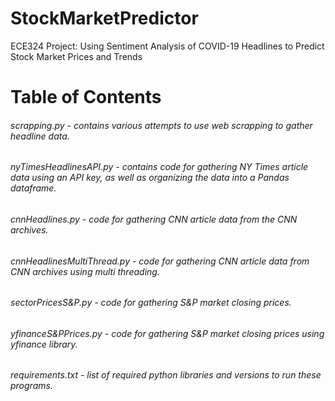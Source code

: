 # StockMarketPredictor
ECE324 Project: Using Sentiment Analysis of COVID-19 Headlines to Predict Stock Market Prices and Trends

# Table of Contents
###### scrapping.py - contains various attempts to use web scrapping to gather headline data.
###### nyTimesHeadlinesAPI.py - contains code for gathering NY Times article data using an API key, as well as organizing the data into a Pandas dataframe.
###### cnnHeadlines.py  - code for gathering CNN article data from the CNN archives.
###### cnnHeadlinesMultiThread.py - code for gathering CNN article data from CNN archives using multi threading. 
###### sectorPricesS&P.py - code for gathering S&P market closing prices.
###### yfinanceS&PPrices.py  - code for gathering S&P market closing prices using yfinance library.
###### requirements.txt - list of required python libraries and versions to run these programs. 
